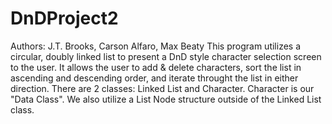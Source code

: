 # DnDProject2
Authors: J.T. Brooks, Carson Alfaro, Max Beaty
This program utilizes a circular, doubly linked list to present a DnD style character selection screen to the user. It allows the user to add & delete characters, sort the list in ascending and descending order, and iterate throught the list in either direction. There are 2 classes: Linked List and Character. Character is our "Data Class". We also utilize a List Node structure outside of the Linked List class.